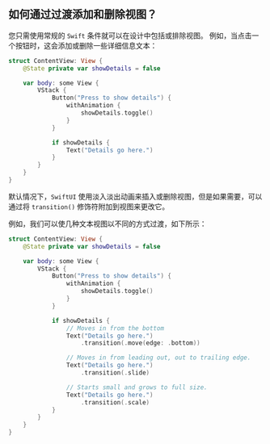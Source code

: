 如何通过过渡添加和删除视图？
----

您只需使用常规的 `Swift` 条件就可以在设计中包括或排除视图。 例如，当点击一个按钮时，这会添加或删除一些详细信息文本：

```swift
struct ContentView: View {
    @State private var showDetails = false

    var body: some View {
        VStack {
            Button("Press to show details") {
                withAnimation {
                    showDetails.toggle()
                }
            }

            if showDetails {
                Text("Details go here.")
            }
        }
    }
}
```

默认情况下，`SwiftUI` 使用淡入淡出动画来插入或删除视图，但是如果需要，可以通过将 `transition()` 修饰符附加到视图来更改它。

例如，我们可以使几种文本视图以不同的方式过渡，如下所示：

```swift
struct ContentView: View {
    @State private var showDetails = false

    var body: some View {
        VStack {
            Button("Press to show details") {
                withAnimation {
                    showDetails.toggle()
                }
            }

            if showDetails {
                // Moves in from the bottom
                Text("Details go here.")
                    .transition(.move(edge: .bottom))

                // Moves in from leading out, out to trailing edge.
                Text("Details go here.")
                    .transition(.slide)

                // Starts small and grows to full size.
                Text("Details go here.")
                    .transition(.scale)
            }
        }
    }
}
```